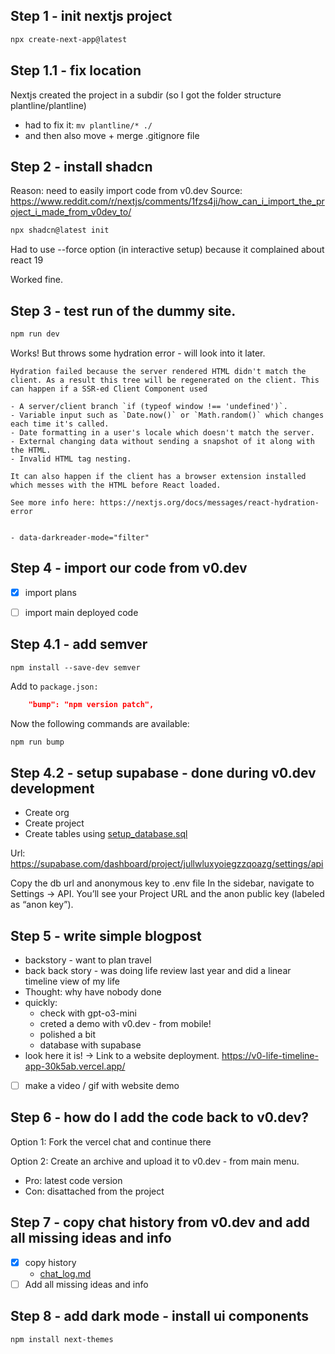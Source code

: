 ## Step 1 - init nextjs project
```bash
npx create-next-app@latest
```

## Step 1.1 - fix location
Nextjs created the project in a subdir (so I got the folder structure plantline/plantline)
- had to fix it: `mv plantline/* ./`
- and then also move + merge .gitignore file

## Step 2 - install shadcn

Reason: need to easily import code from v0.dev
Source: https://www.reddit.com/r/nextjs/comments/1fzs4ji/how_can_i_import_the_project_i_made_from_v0dev_to/

```bash
npx shadcn@latest init
```

Had to use --force option (in interactive setup) because it complained about react 19

Worked fine.

## Step 3 - test run of the dummy site.

```bash
npm run dev
```

Works!
But throws some hydration error - will look into it later.

```
Hydration failed because the server rendered HTML didn't match the client. As a result this tree will be regenerated on the client. This can happen if a SSR-ed Client Component used

- A server/client branch `if (typeof window !== 'undefined')`.
- Variable input such as `Date.now()` or `Math.random()` which changes each time it's called.
- Date formatting in a user's locale which doesn't match the server.
- External changing data without sending a snapshot of it along with the HTML.
- Invalid HTML tag nesting.

It can also happen if the client has a browser extension installed which messes with the HTML before React loaded.

See more info here: https://nextjs.org/docs/messages/react-hydration-error


- data-darkreader-mode="filter"
```

## Step 4 - import our code from v0.dev

- [x] import plans
- [ ] import main deployed code


## Step 4.1 - add semver
`npm install --save-dev semver`

Add to `package.json:`
```json
    "bump": "npm version patch",
```
Now the following commands are available:
```bash
npm run bump
```

## Step 4.2 - setup supabase - done during v0.dev development
- Create org
- Create project
- Create tables using [setup_database.sql](setup_database.sql)

Url:
https://supabase.com/dashboard/project/jullwluxyoiegzzqoazg/settings/api

Copy the db url and anonymous key to .env file
In the sidebar, navigate to Settings → API.
You’ll see your Project URL and the anon public key (labeled as “anon key”).

## Step 5 - write simple blogpost

-  backstory - want to plan travel
-  back back story - was doing life review last year and did a linear timeline view of my life
-  Thought: why have nobody done
-  quickly:
   -  check with gpt-o3-mini
   -  creted a demo with v0.dev - from mobile!
   -  polished a bit
   -  database with supabase
-  look here it is! -> Link to a website deployment. https://v0-life-timeline-app-30k5ab.vercel.app/
- [ ] make a video / gif with website demo

## Step 6 - how do I add the code back to v0.dev?

Option 1: Fork the vercel chat and continue there

Option 2: Create an archive and upload it to v0.dev - from main menu.
- Pro: latest code version
- Con: disattached from the project

## Step 7 - copy chat history from v0.dev and add all missing ideas and info

- [x] copy history
  - [chat_log.md](plans/chat_log.md)
- [ ] Add all missing ideas and info

## Step 8 - add dark mode - install ui components


```bash
npm install next-themes
```

